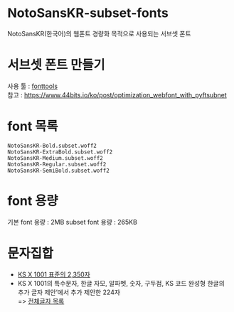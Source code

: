 # NotoSansKR-subset-fonts
NotoSansKR(한국어)의 웹폰트 경량화 목적으로 사용되는 서브셋 폰트

# 서브셋 폰트 만들기
사용 툴 : [fonttools](https://github.com/fonttools/fonttools.git)  
참고 : https://www.44bits.io/ko/post/optimization_webfont_with_pyftsubnet  

# font 목록
```
NotoSansKR-Bold.subset.woff2  
NotoSansKR-ExtraBold.subset.woff2
NotoSansKR-Medium.subset.woff2
NotoSansKR-Regular.subset.woff2
NotoSansKR-SemiBold.subset.woff2
```

# font 용량
기본 font 용량 : 2MB
subset font 용량 : 265KB

# 문자집합
- [KS X 1001 표준의 2,350자](https://raw.githubusercontent.com/nacyot/korean_subset_glyphs/master/ksx1001_korean_2350.txt)
- KS X 1001의 특수문자, 한글 자모, 알파벳, 숫자, 구두점, KS 코드 완성형 한글의 추가 글자 제안’에서 추가 제안한 224자  
=> [전체글자 목록](https://raw.githubusercontent.com/nacyot/korean_subset_glyphs/master/glyphs.txt)
